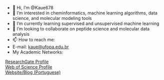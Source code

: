 - 👋 Hi, I’m @Kaue678
- 👀 I’m interested in cheminformatics, machine learning algorithms, data science, and molecular modeling tools
- 🌱 I’m currently learning supervised and unsupervised machine learning
- 💞️ I’m looking to collaborate on peptide science and molecular data analysis
- 📫 How to reach me:
-  E-mail: kaue@ufopa.edu.br
-  My Academic Networks:
<a href="https://www.researchgate.net/profile/Kaue_Santana" target="_blank" rel="noopener noreferrer">  
        ResearchGate Profile  
    </a>  
    <br>  
    <a href="https://www.webofscience.com/wos/author/record/1851974" target="_blank" rel="noopener noreferrer">  
        Web of Science Profile  
    </a>  
    <br>  
    <a href="https://bioinfobiotec.wordpress.com/" target="_blank" rel="noopener noreferrer">  
        Website/Blog (Portuguese)  
    </a>  


<!---
Kaue678/Kaue678 is a ✨ special ✨ repository because its `README.md` (this file) appears on your GitHub profile.
You can click the Preview link to take a look at your changes.
--->
